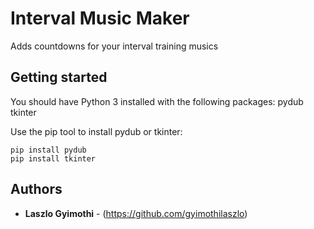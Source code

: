 # Interval Music Maker
Adds countdowns for your interval training musics

## Getting started
You should have Python 3 installed with the following packages:
pydub
tkinter

Use the pip tool to install pydub or tkinter:
```
pip install pydub
pip install tkinter
```

## Authors

* **Laszlo Gyimothi** - (https://github.com/gyimothilaszlo)
